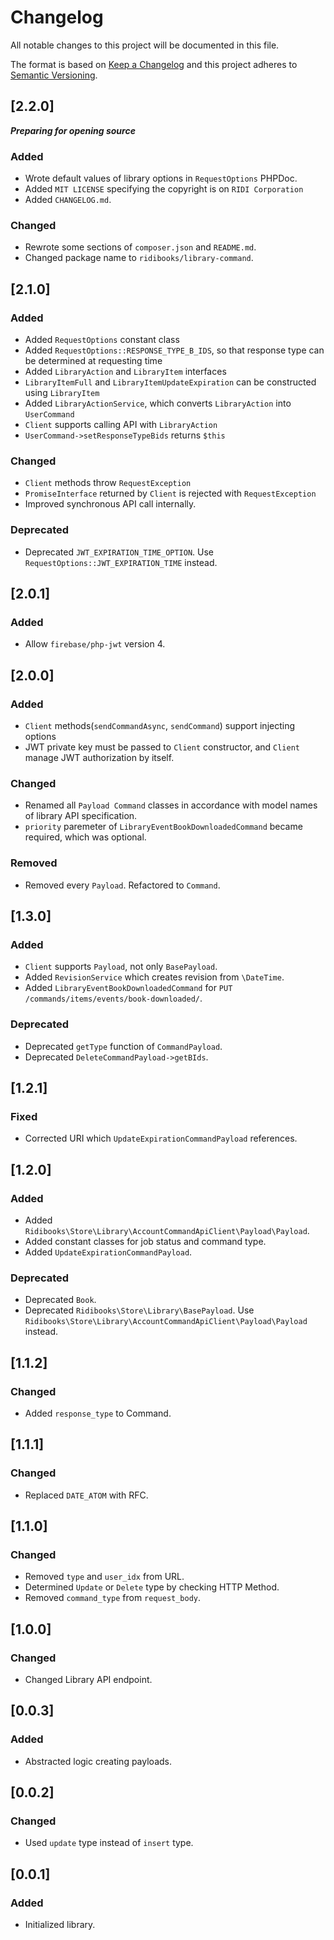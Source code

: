 # Changelog
All notable changes to this project will be documented in this file.

The format is based on [Keep a Changelog](http://keepachangelog.com/en/1.0.0/)
and this project adheres to [Semantic Versioning](http://semver.org/spec/v2.0.0.html).

## [2.2.0]
***Preparing for opening source***

### Added
- Wrote default values of library options in `RequestOptions` PHPDoc.
- Added `MIT LICENSE` specifying the copyright is on `RIDI Corporation`
- Added `CHANGELOG.md`.

### Changed
- Rewrote some sections of `composer.json` and `README.md`.
- Changed package name to `ridibooks/library-command`.

## [2.1.0]
### Added
- Added `RequestOptions` constant class
- Added `RequestOptions::RESPONSE_TYPE_B_IDS`, so that response type can be determined at requesting time
- Added `LibraryAction` and `LibraryItem` interfaces
- `LibraryItemFull` and `LibraryItemUpdateExpiration` can be constructed using `LibraryItem`
- Added `LibraryActionService`, which converts `LibraryAction` into `UserCommand`
- `Client` supports calling API with `LibraryAction`
- `UserCommand->setResponseTypeBids` returns `$this`

### Changed
- `Client` methods throw `RequestException`
- `PromiseInterface` returned by `Client` is rejected with `RequestException`
- Improved synchronous API call internally.

### Deprecated
- Deprecated `JWT_EXPIRATION_TIME_OPTION`. Use `RequestOptions::JWT_EXPIRATION_TIME` instead.


## [2.0.1]
### Added
- Allow `firebase/php-jwt` version 4.

## [2.0.0]
### Added
- `Client` methods(`sendCommandAsync`, `sendCommand`) support injecting options
- JWT private key must be passed to `Client` constructor, and `Client` manage JWT authorization by itself.

### Changed
- Renamed all `Payload Command` classes in accordance with model names of library API specification.
- `priority` paremeter of `LibraryEventBookDownloadedCommand` became required, which was optional.

### Removed
- Removed every `Payload`. Refactored to `Command`.

## [1.3.0]
### Added
- `Client` supports `Payload`, not only `BasePayload`.
- Added `RevisionService` which creates revision from `\DateTime`.
- Added `LibraryEventBookDownloadedCommand` for `PUT /commands/items/events/book-downloaded/`.

### Deprecated
- Deprecated `getType` function of `CommandPayload`.
- Deprecated `DeleteCommandPayload->getBIds`.

## [1.2.1]
### Fixed
- Corrected URI which `UpdateExpirationCommandPayload` references.

## [1.2.0]
### Added
- Added `Ridibooks\Store\Library\AccountCommandApiClient\Payload\Payload`.
- Added constant classes for job status and command type.
- Added `UpdateExpirationCommandPayload`.

### Deprecated
- Deprecated `Book`.
- Deprecated `Ridibooks\Store\Library\BasePayload`. Use `Ridibooks\Store\Library\AccountCommandApiClient\Payload\Payload` instead.

## [1.1.2]
### Changed
- Added `response_type` to Command.

## [1.1.1]
### Changed
- Replaced `DATE_ATOM` with RFC.

## [1.1.0]
### Changed
- Removed `type` and `user_idx` from URL.
- Determined `Update` or `Delete` type by checking HTTP Method.
- Removed `command_type` from `request_body`.

## [1.0.0]
### Changed
- Changed Library API endpoint.

## [0.0.3]
### Added
- Abstracted logic creating payloads.

## [0.0.2]
### Changed
- Used `update` type instead of `insert` type.

## [0.0.1]
### Added
- Initialized library.
